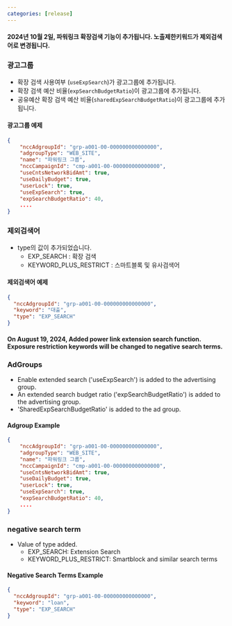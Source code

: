 ```yaml
---
categories: [release]
---
```


#### 2024년 10월 2일, 파워링크 확장검색 기능이 추가됩니다. 노출제한키워드가 제외검색어로 변경됩니다.

### 광고그룹
* 확장 검색 사용여부 (`useExpSearch`)가 광고그룹에 추가됩니다.
* 확장 검색 예산 비율(`expSearchBudgetRatio`)이 광고그룹에 추가됩니다.
* 공유예산 확장 검색 예산 비율(`sharedExpSearchBudgetRatio`)이 광고그룹에 추가됩니다.

#### 광고그룹 예제
```json
{
    "nccAdgroupId": "grp-a001-00-000000000000000",
    "adgroupType": "WEB_SITE",
    "name": "파워링크 그룹",
    "nccCampaignId": "cmp-a001-00-000000000000000",
    "useCntsNetworkBidAmt": true,
    "useDailyBudget": true,
    "userLock": true,
    "useExpSearch": true,
    "expSearchBudgetRatio": 40,
    ....
}
```

### 제외검색어
* type의 값이 추가되었습니다.
  * EXP_SEARCH : 확장 검색 
  * KEYWORD_PLUS_RESTRICT : 스마트블록 및 유사검색어

#### 제외검색어 예제
```json
{
  "nccAdgroupId": "grp-a001-00-000000000000000",
  "keyword": "대출",
  "type": "EXP_SEARCH"
}
```

#### On August 19, 2024, Added power link extension search function. Exposure restriction keywords will be changed to negative search terms.

### AdGroups
* Enable extended search ('useExpSearch') is added to the advertising group.
* An extended search budget ratio ('expSearchBudgetRatio') is added to the advertising group.
* 'SharedExpSearchBudgetRatio' is added to the ad group.
 
#### Adgroup Example

```json
{
    "nccAdgroupId": "grp-a001-00-000000000000000",
    "adgroupType": "WEB_SITE",
    "name": "파워링크 그룹",
    "nccCampaignId": "cmp-a001-00-000000000000000",
    "useCntsNetworkBidAmt": true,
    "useDailyBudget": true,
    "userLock": true,
    "useExpSearch": true,
    "expSearchBudgetRatio": 40,
    ....
}
```
### negative search term
* Value of type added.
    * EXP_SEARCH: Extension Search
    * KEYWORD_PLUS_RESTRICT: Smartblock and similar search terms

#### Negative Search Terms Example
```json
{
  "nccAdgroupId": "grp-a001-00-000000000000000",
  "keyword": "loan",
  "type": "EXP_SEARCH"
}
```
